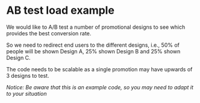 # AB test load example

We would like to A/B test a number of promotional designs to see which provides the best
conversion rate.

So we need to redirect end users to the different designs, i.e., 50% of people will be shown Design A, 25% shown Design B and 25% shown Design C.

The code needs to be scalable as a single promotion may have upwards of 3 designs to test.

_Notice: Be aware that this is an example code, so you may need to adapt it to your situation_
